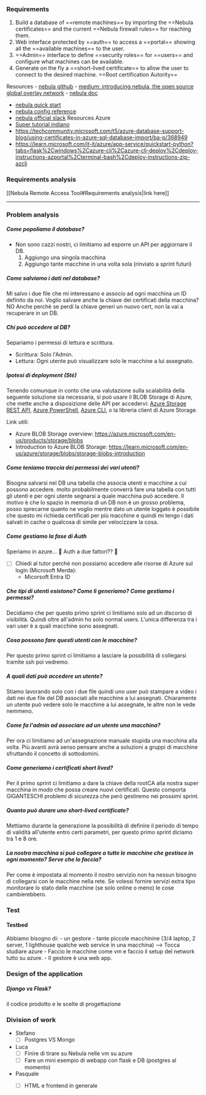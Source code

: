 ### Requirements
1) Build a database of ==remote machines== by importing the ==Nebula certificates== and the current ==Nebula firewall rules== for reaching them.
2) Web interface protected by ==auth== to access a ==portal== showing all the ==available machines== to the user.
3) ==Admin== interface to define ==security roles== for ==users== and configure what machines can be available.
4) Generate on the fly a ==short-lived certificate== to allow the user to connect to the desired machine.
==Root certification Autority==

Resources
- [nebula github](https://github.com/slackhq/nebula)
- [medium: introducing nebula, the open source global overlay network](https://medium.com/several-people-are-coding/introducing-nebula-the-open-source-global-overlay-network-from-slack-884110a5579)
- [nebula doc](https://nebula.defined.net/docs/)
- [nebula quick start](https://nebula.defined.net/docs/guides/quick-start/)
- [nebula config reference](https://nebula.defined.net/docs/config/)
- [nebula official slack](https://join.slack.com/t/nebulaoss/shared_invite/enQtOTA5MDI4NDg3MTg4LTkwY2EwNTI4NzQyMzc0M2ZlODBjNWI3NTY1MzhiOThiMmZlZjVkMTI0NGY4YTMyNjUwMWEyNzNkZTJmYzQxOGU) 
Resources Azure
- [Super tutorial indiano](https://www.youtube.com/watch?v=tDuruX7XSac&t=2464s)
- https://techcommunity.microsoft.com/t5/azure-database-support-blog/using-certificates-in-azure-sql-database-import/ba-p/368949
- https://learn.microsoft.com/it-it/azure/app-service/quickstart-python?tabs=flask%2Cwindows%2Cazure-cli%2Cazure-cli-deploy%2Cdeploy-instructions-azportal%2Cterminal-bash%2Cdeploy-instructions-zip-azcli


### Requirements analysis
[[Nebula Remote Access Tool#Requirements analysis|link here]]

-----

### Problem analysis
##### Come popoliamo il database?
- Non sono cazzi nostri, ci limitiamo ad esporre un API per aggiornare il DB.
	1) Aggiungo una singola macchina
	2) Aggiungo tante macchine in una volta sola (rinviato a sprint futuri)
##### Come salviamo i dati nel database?
Mi salvo i due file che mi interessano e associo ad ogni macchina un ID definito da noi. 
Voglio salvare anche la chiave dei certificati della macchina? NO
Anche perchè se perdi la chiave generi un nuovo cert, non la vai a recuperare in un DB.
##### Chi può accedere al DB?
Separiamo i permessi di lettura e scrittura.
- Scrittura: Solo l'Admin.
- Lettura: Ogni utente può visualizzare solo le macchine a lui assegnato.

##### Ipotesi di deployment (Sté)
Tenendo comunque in conto che una valutazione sulla scalabilità della seguente soluzione sia necessaria, si può usare il BLOB Storage di Azure, che mette anche a disposizione delle API per accedervi: [Azure Storage REST API](https://learn.microsoft.com/en-us/rest/api/storageservices/blob-service-rest-api), [Azure PowerShell](https://learn.microsoft.com/en-us/powershell/module/az.storage), [Azure CLI](https://learn.microsoft.com/en-us/cli/azure/storage), o la libreria client di Azure Storage.

Link utili:
- Azure BLOB Storage overview: https://azure.microsoft.com/en-us/products/storage/blobs
- Introduction to Azure BLOB Storage: https://learn.microsoft.com/en-us/azure/storage/blobs/storage-blobs-introduction
##### Come teniamo traccia dei permessi dei vari utenti?
Bisogna salvarsi nel DB una tabella che associa utenti e macchine a cui possono accedere.
molto probabilmente converrà fare una tabella con tutti gli utenti e per ogni utente segnarsi a quale macchina può accedere. Il motivo è che lo spazio in memoria di un DB non è un grosso problema, posso sprecarne quanto ne voglio mentre dato un utente loggato è possibile che questo mi richieda certificati per più macchine e quindi mi tengo i dati salvati in cache o qualcosa di simile per velocizzare la cosa.
##### Come gestiamo la fase di Auth
Speriamo in azure... 🤞
Auth a due fattori?? 👀
- [ ] Chiedi al tutor perchè non possiamo accedere alle risorse di Azure sul login (Microsoft Merda):
	- Micorsoft Entra ID
##### Che tipi di utenti esistono? Come li generiamo? Come gestiamo i permessi?
Decidiamo che per questo primo sprint ci limitiamo solo ad un discorso di visibilità.
Quindi oltre all'admin ho solo normal users. L'unica differenza tra i vari user è a quali macchine sono assegnati.
##### Cosa possono fare questi utenti con le macchine?
Per questo primo sprint ci limitiamo a lasciare la possibilità di collegarsi tramite ssh poi vedremo.
##### A quali dati può accedere un utente?
Stiamo lavorando solo con i due file quindi uno user può stampare a video i dati nei due file del DB associati alle macchine a lui assegnati.
Chiaramente un utente può vedere solo le macchine a lui assegnate, le altre non le vede nemmeno.
##### Come fa l'admin ad associare ad un utente una macchina?
Per ora ci limitiamo ad un'assegnazione manuale stupida una macchina alla volta. Più avanti avrà senso pensare anche a soluzioni a gruppi di macchine sfruttando il concetto di sottodomini.
##### Come generiamo i certificati short lived?
Per il primo sprint ci limitiamo a dare la chiave della rootCA alla nostra super macchina in modo che possa creare nuovi certificati. Questo comporta GIGANTESCHI problemi di sicurezza che però gestiremo nei prossimi sprint.
##### Quanto può durare uno short-lived certificate?
Mettiamo durante la generazione la possibilità di definire il periodo di tempo di validità all'utente entro certi parametri, per questo primo sprint diciamo tra 1 e 8 ore.
##### La nostra macchina si può collegare a tutte le macchine che gestisce in ogni momento? Serve che lo faccia?
Per come è impostata al momento il nostro servizio non ha nessun bisogno di collegarsi con le macchine nella rete. Se volessi fornire servizi extra tipo monitorare lo stato delle macchine (se solo online o meno) le cose cambierebbero.

### Test
#### Testbed
Abbiamo bisogno di:
	- un gestore
	- tante piccole macchinine (3/4 laptop, 2 server, 1 lighthouse qualche web service in una macchina)
		--> Tocca studiare azure
			- Faccio le macchine come vm e faccio il setup del network tutto su azure.
			- Il gestore è una web app.

### Design of the application
##### Django vs Flask?
il codice prodotto e le scelte di progettazione


### Division of work
- Stefano
	- [ ] Postgres VS Mongo
- Luca
	- [ ] Finire di tirare su Nebula nelle vm su azure
	- [ ] Fare un mini esempio di webapp con flask e DB (postgres al momento)
- Pasquale
	- [ ] HTML e frontend in generale




